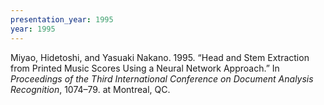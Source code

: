 ```yaml
---
presentation_year: 1995
year: 1995
---
```


Miyao, Hidetoshi, and Yasuaki Nakano. 1995. “Head and Stem Extraction from Printed Music Scores Using a Neural Network Approach.” In <i>Proceedings of the Third International Conference on Document Analysis Recognition</i>, 1074–79. at Montreal, QC.